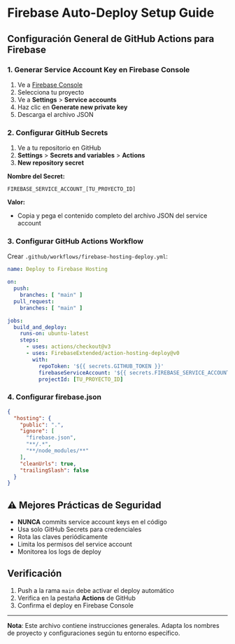 # Firebase Auto-Deploy Setup Guide

## Configuración General de GitHub Actions para Firebase

### 1. Generar Service Account Key en Firebase Console

1. Ve a [Firebase Console](https://console.firebase.google.com/)
2. Selecciona tu proyecto
3. Ve a **Settings** > **Service accounts**
4. Haz clic en **Generate new private key**
5. Descarga el archivo JSON

### 2. Configurar GitHub Secrets

1. Ve a tu repositorio en GitHub
2. **Settings** > **Secrets and variables** > **Actions**
3. **New repository secret**

**Nombre del Secret:**
```
FIREBASE_SERVICE_ACCOUNT_[TU_PROYECTO_ID]
```

**Valor:**
- Copia y pega el contenido completo del archivo JSON del service account

### 3. Configurar GitHub Actions Workflow

Crear `.github/workflows/firebase-hosting-deploy.yml`:

```yaml
name: Deploy to Firebase Hosting

on:
  push:
    branches: [ "main" ]
  pull_request:
    branches: [ "main" ]

jobs:
  build_and_deploy:
    runs-on: ubuntu-latest
    steps:
      - uses: actions/checkout@v3
      - uses: FirebaseExtended/action-hosting-deploy@v0
        with:
          repoToken: '${{ secrets.GITHUB_TOKEN }}'
          firebaseServiceAccount: '${{ secrets.FIREBASE_SERVICE_ACCOUNT_[TU_PROYECTO_ID] }}'
          projectId: [TU_PROYECTO_ID]
```

### 4. Configurar firebase.json

```json
{
  "hosting": {
    "public": ".",
    "ignore": [
      "firebase.json",
      "**/.*",
      "**/node_modules/**"
    ],
    "cleanUrls": true,
    "trailingSlash": false
  }
}
```

## ⚠️ Mejores Prácticas de Seguridad

- **NUNCA** commits service account keys en el código
- Usa solo GitHub Secrets para credenciales
- Rota las claves periódicamente
- Limita los permisos del service account
- Monitorea los logs de deploy

## Verificación

1. Push a la rama `main` debe activar el deploy automático
2. Verifica en la pestaña **Actions** de GitHub
3. Confirma el deploy en Firebase Console

---

**Nota**: Este archivo contiene instrucciones generales. Adapta los nombres de proyecto y configuraciones según tu entorno específico.

